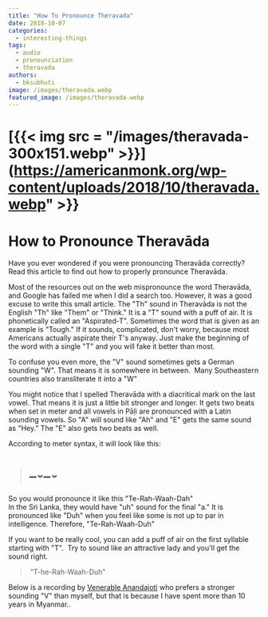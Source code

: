 ```yaml
---
title: "How To Pronounce Theravada"
date: 2018-10-07
categories: 
  - interesting-things
tags: 
  - audio
  - pronounciation
  - theravada
authors: 
  - bksubhuti
image: /images/theravada.webp
featured_image: /images/theravada.webp
---
```


# [{{< img src = "/images/theravada-300x151.webp" >}}](https://americanmonk.org/wp-content/uploads/2018/10/theravada.webp" >}}

# How to Pronounce Theravāda

Have you ever wondered if you were pronouncing Theravāda correctly? Read this article to find out how to properly pronounce Theravāda.

Most of the resources out on the web mispronounce the word Theravāda, and Google has failed me when I did a search too. However, it was a good excuse to write this small article. The "Th" sound in Theravāda is not the English "Th" like "Them" or "Think." It is a "T" sound with a puff of air. It is phonetically called an "Aspirated-T". Sometimes the word that is given as an example is "Tough." If it sounds, complicated, don't worry, because most Americans actually aspirate their T's anyway. Just make the beginning of the word with a single "T" and you will fake it better than most.

To confuse you even more, the "V" sound sometimes gets a German sounding "W". That means it is somewhere in between.  Many Southeastern countries also transliterate it into a "W"

You might notice that I spelled Theravāda with a diacritical mark on the last vowel. That means it is just a little bit stronger and longer. It gets two beats when set in meter and all vowels in Pāḷi are pronounced with a Latin sounding vowels. So "A" will sound like "Ah" and "E" gets the same sound as "Hey." The "E" also gets two beats as well.

According to meter syntax, it will look like this:

> # **−⏑−⏑**

So you would pronounce it like this "Te-Rah-Waah-Dah"  
In the Sri Lanka, they would have "uh" sound for the final "a." It is pronounced like "Duh" when you feel like some is not up to par in intelligence. Therefore, "Te-Rah-Waah-Duh"

If you want to be really cool, you can add a puff of air on the first syllable starting with "T".  Try to sound like an attractive lady and you'll get the sound right.

>  "T-he-Rah-Waah-Duh"

Below is a recording by [Venerable Anandajoti](http://ancient-buddhist-texts.net) who prefers a stronger sounding "V" than myself, but that is because I have spent more than 10 years in Myanmar..
